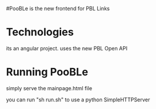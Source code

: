 #PooBLe
is the new frontend for PBL Links

# Technologies
its an angular project. uses the new PBL Open API

# Running PooBLe
simply serve the mainpage.html file

you can run "sh run.sh" to use a python SimpleHTTPServer
